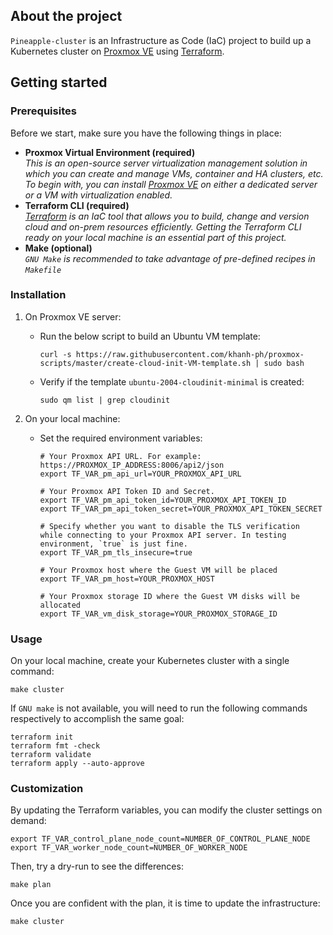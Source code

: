 ## About the project

`Pineapple-cluster` is an Infrastructure as Code (IaC) project to build up a Kubernetes cluster on [Proxmox VE](https://pve.proxmox.com/wiki/Main_Page) using [Terraform](https://www.terraform.io/).

## Getting started

### Prerequisites

Before we start, make sure you have the following things in place:

* **Proxmox Virtual Environment (required)**<br>
_This is an open-source server virtualization management solution in which you can create and manage VMs, container and HA clusters, etc. To begin with, you can install [Proxmox VE](https://pve.proxmox.com/wiki/Main_Page) on either a dedicated server or a VM with virtualization enabled._
* **Terraform CLI (required)**<br>
_[Terraform](https://www.terraform.io/) is an IaC tool that allows you to build, change and version cloud and on-prem resources efficiently. Getting the Terraform CLI ready on your local machine is an essential part of this project._
* **Make (optional)**<br>
_`GNU Make` is recommended to take advantage of pre-defined recipes in `Makefile`_

### Installation

1. On Proxmox VE server:
    * Run the below script to build an Ubuntu VM template:
        ```
        curl -s https://raw.githubusercontent.com/khanh-ph/proxmox-scripts/master/create-cloud-init-VM-template.sh | sudo bash
        ```
    * Verify if the template `ubuntu-2004-cloudinit-minimal` is created:
        ```
        sudo qm list | grep cloudinit
        ```

2. On your local machine:
    * Set the required environment variables:
        ```
        # Your Proxmox API URL. For example: https://PROXMOX_IP_ADDRESS:8006/api2/json
        export TF_VAR_pm_api_url=YOUR_PROXMOX_API_URL
        
        # Your Proxmox API Token ID and Secret.
        export TF_VAR_pm_api_token_id=YOUR_PROXMOX_API_TOKEN_ID
        export TF_VAR_pm_api_token_secret=YOUR_PROXMOX_API_TOKEN_SECRET
        
        # Specify whether you want to disable the TLS verification while connecting to your Proxmox API server. In testing environment, `true` is just fine.
        export TF_VAR_pm_tls_insecure=true
        
        # Your Proxmox host where the Guest VM will be placed
        export TF_VAR_pm_host=YOUR_PROXMOX_HOST
        
        # Your Proxmox storage ID where the Guest VM disks will be allocated
        export TF_VAR_vm_disk_storage=YOUR_PROXMOX_STORAGE_ID
        ```

### Usage
On your local machine, create your Kubernetes cluster with a single command:
```
make cluster
```

If `GNU make` is not available, you will need to run the following commands respectively to accomplish the same goal:
```
terraform init
terraform fmt -check
terraform validate
terraform apply --auto-approve
```

### Customization

By updating the Terraform variables, you can modify the cluster settings on demand:
```
export TF_VAR_control_plane_node_count=NUMBER_OF_CONTROL_PLANE_NODE
export TF_VAR_worker_node_count=NUMBER_OF_WORKER_NODE
```

Then, try a dry-run to see the differences:
```
make plan
```

Once you are confident with the plan, it is time to update the infrastructure:
```
make cluster
```